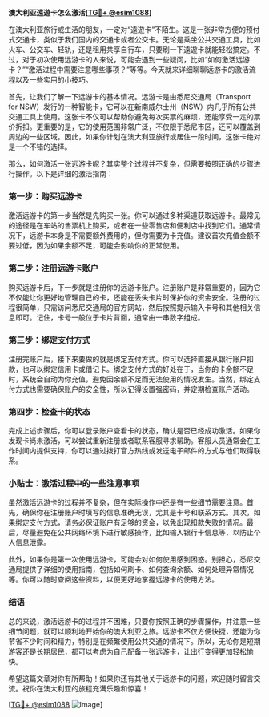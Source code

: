 **澳大利亚遠遊卡怎么激活[[TG💪+ @esim1088](https://t.me/s/esim1088)]**

在澳大利亚旅行或生活的朋友，一定对“遠遊卡”不陌生。这是一张非常方便的预付式交通卡，类似于我们国内的交通卡或者公交卡。无论是乘坐公共交通工具，比如火车、公交车、轻轨，还是租用共享自行车，只要刷一下遠遊卡就能轻松搞定。不过，对于初次使用远游卡的人来说，可能会遇到一些疑问，比如“如何激活远游卡？”“激活过程中需要注意哪些事项？”等等。今天就来详细聊聊远游卡的激活流程以及一些实用的小技巧。

首先，让我们了解一下远游卡的基本情况。远游卡是由悉尼交通局（Transport for NSW）发行的一种智能卡，它可以在新南威尔士州（NSW）内几乎所有公共交通工具上使用。这张卡不仅可以帮助你避免每次买票的麻烦，还能享受一定的票价折扣。更重要的是，它的使用范围非常广泛，不仅限于悉尼市区，还可以覆盖到周边的一些区域。因此，如果你计划在澳大利亚旅行或居住一段时间，这张卡绝对是一个不错的选择。

那么，如何激活一张远游卡呢？其实整个过程并不复杂，但需要按照正确的步骤进行操作。以下是详细的激活指南：

### 第一步：购买远游卡

激活远游卡的第一步当然是先购买一张。你可以通过多种渠道获取远游卡。最常见的途径是在车站的售票机上购买，或者在一些零售店和便利店中找到它们。通常情况下，远游卡本身是不需要额外费用的，但你需要为卡充值。建议首次充值金额不要过低，因为如果余额不足，可能会影响你的正常使用。

### 第二步：注册远游卡账户

购买远游卡后，下一步就是注册你的远游卡账户。注册账户是非常重要的，因为它不仅能让你更好地管理自己的卡，还能在丢失卡片时保护你的资金安全。注册的过程很简单，只需访问悉尼交通局的官方网站，然后按照提示输入卡号和其他相关信息即可。记住，卡号一般位于卡片背面，通常由一串数字组成。

### 第三步：绑定支付方式

注册完账户后，接下来要做的就是绑定支付方式。你可以选择直接从银行账户扣款，也可以绑定信用卡或借记卡。绑定支付方式的好处在于，当你的卡余额不足时，系统会自动为你充值，避免因余额不足而无法使用的情况发生。当然，绑定支付方式也需要确保账户的安全性，所以记得设置强密码，并定期检查账户活动。

### 第四步：检查卡的状态

完成上述步骤后，你可以登录账户查看卡的状态，确认是否已经成功激活。如果你发现卡尚未激活，可以尝试重新注册或者联系客服寻求帮助。客服人员通常会在工作时间内提供支持，你可以通过拨打官方热线或发送电子邮件的方式与他们取得联系。

### 小贴士：激活过程中的一些注意事项

虽然激活远游卡的过程并不复杂，但在实际操作中还是有一些细节需要注意。首先，确保你在注册账户时填写的信息准确无误，尤其是卡号和联系方式。其次，如果绑定支付方式，请务必保证账户有足够的资金，以免出现扣款失败的情况。最后，尽量避免在公共网络环境下进行敏感操作，比如输入银行卡信息等，以防止个人信息泄露。

此外，如果你是第一次使用远游卡，可能会对如何使用感到困惑。别担心，悉尼交通局提供了详细的使用指南，包括如何刷卡、如何查询余额、如何处理异常情况等。你可以随时查阅这些资料，以便更好地掌握远游卡的使用方法。

### 结语

总的来说，激活远游卡的过程并不困难，只要你按照正确的步骤操作，并注意一些细节问题，就可以顺利地开始你的澳大利亚之旅。远游卡不仅方便快捷，还能为你节省不少时间和精力，特别是在频繁使用公共交通的情况下。所以，无论你是短期游客还是长期居民，都可以考虑为自己配备一张远游卡，让出行变得更加轻松愉快。

希望这篇文章对你有所帮助！如果你还有其他关于远游卡的问题，欢迎随时留言交流。祝你在澳大利亚的旅程充满乐趣和惊喜！

[[TG💪+ @esim1088](https://t.me/s/esim1088) ![Image](https://i.postimg.cc/4NQfJmqS/Snipaste-2025-05-13-00-14-12.png)]